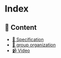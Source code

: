 # Index

## :closed_book: Content
  - [:newspaper: Specification]()
  - [:busts_in_silhouette: group organization]()
  - [:video_camera: Video]()
